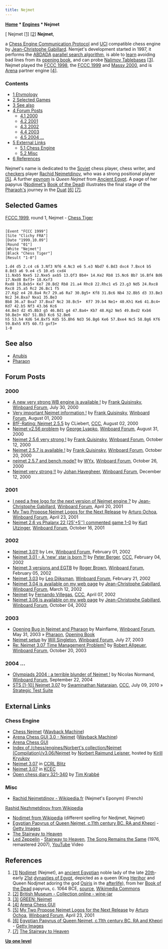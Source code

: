 ```yaml
---
title: Nejmet
---
```

**[Home](Home "Home") \* [Engines](Engines "Engines") \* Nejmet**



[ Nejmet <a id="cite-note-1" href="#cite-ref-1">[1]</a> <a id="cite-note-2" href="#cite-ref-2">[2]</a>
**Nejmet**,  

a [Chess Engine Communication Protocol](Chess_Engine_Communication_Protocol "Chess Engine Communication Protocol") and [UCI](UCI "UCI") compatible chess engine by [Jean-Christophe Gabillard](Jean-Christophe_Gabillard "Jean-Christophe Gabillard"). 
Nemjet's development started in 1997, it performs the [ABDADA](ABDADA "ABDADA") [parallel search algorithm](Parallel_Search "Parallel Search"), is able to [learn](Book_Learning "Book Learning") avoiding bad lines from its [opening book](Opening_Book "Opening Book"), and can probe [Nalimov Tablebases](Nalimov_Tablebases "Nalimov Tablebases") <a id="cite-note-3" href="#cite-ref-3">[3]</a>. 
Nejmet played the [FCCC 1998](FCCC_1998 "FCCC 1998"), the [FCCC 1999](FCCC_1999 "FCCC 1999") and [Massy 2000](index.php?title=Massy_2000&action=edit&redlink=1 "Massy 2000 (page does not exist)"), and is [Arena](Arena "Arena") partner engine <a id="cite-note-4" href="#cite-ref-4">[4]</a>.



### Contents


* [1 Etymology](#etymology)
* [2 Selected Games](#selected-games)
* [3 See also](#see-also)
* [4 Forum Posts](#forum-posts)
	+ [4.1 2000](#2000)
	+ [4.2 2001](#2001)
	+ [4.3 2002](#2002)
	+ [4.4 2003](#2003)
	+ [4.5 2004 ...](#2004-...)
* [5 External Links](#external-links)
	+ [5.1 Chess Engine](#chess-engine)
	+ [5.2 Misc](#misc)
* [6 References](#references)






Nejmet's name is dedicated to the [Soviet](https://en.wikipedia.org/wiki/Soviet_Union) chess player, chess writer, and [checkers](Checkers "Checkers") player [Rachid Nejmetdinov](https://fr.wikipedia.org/wiki/Rachid_Nejmetdinov),
who was a strong positional player <a id="cite-note-5" href="#cite-ref-5">[5]</a>.
A further [epynom](https://en.wikipedia.org/wiki/Eponym) is *Queen Nejmet* from [Ancient Egypt](https://en.wikipedia.org/wiki/Ancient_Egypt). A page of her papyrus ([Nodjmet's](https://en.wikipedia.org/wiki/Nodjmet) [Book of the Dead](https://en.wikipedia.org/wiki/Book_of_the_Dead)) illustrates the final stage of the [Pharaoh's](https://en.wikipedia.org/wiki/Pharaoh) journey in the [Duat](https://en.wikipedia.org/wiki/Duat) <a id="cite-note-6" href="#cite-ref-6">[6]</a> <a id="cite-note-7" href="#cite-ref-7">[7]</a>.



## Selected Games


[FCCC 1999](FCCC_1999 "FCCC 1999"), round 1, Nejmet - [Chess Tiger](Chess_Tiger "Chess Tiger")




```

[Event "FCCC 1999"]
[Site "Clichy FRA"]
[Date "1999.10.09"]
[Round "01"]
[White "Nejmet"]
[Black "Chess Tiger"]
[Result "1-0"]

1.d4 d5 2.c4 c6 3.Nf3 Nf6 4.Nc3 e6 5.e3 Nbd7 6.Bd3 dxc4 7.Bxc4 b5 8.Bd3 a6 9.e4 c5 10.e5 cxd4 
11.Nxb5 Nxe5 12.Nxe5 axb5 13.Qf3 Bb4+ 14.Ke2 Rb8 15.Nc6 Bb7 16.Bf4 Bd6 17.Nxd8 Bxf3+ 18.Kxf3 
Rxd8 19.Bxb5+ Ke7 20.Bd2 Rb8 21.a4 Rhc8 22.Rhc1 e5 23.g3 Nd5 24.Rxc8 Rxc8 25.a5 Rc2 26.Bc1 f5 
27.Kg2 e4 28.Ba4 Rc7 29.a6 Ra7 30.Bg5+ Kf8 31.Bc6 Nb4 32.Bb5 d3 33.Be3 Nc2 34.Bxa7 Nxa1 35.Be3 
Bb8 36.a7 Bxa7 37.Bxa7 Nc2 38.Bc5+  Kf7 39.b4 Ne1+ 40.Kh1 Ke6 41.Bc4+ Kd7 42.b5 Nf3 43.b6 Kc6 
44.Be3 d2 45.Bb3 g5 46.Bd1 g4 47.Ba4+ Kb7 48.Kg2 Ne5 49.Bxd2 Kxb6 50.Be3+ Kb7 51.Bb3 Kc6 52.Be6 
h5 53.h4 Kd6 54.Bxf5 Kd5 55.Bh6 Nd3 56.Bg6 Ke6 57.Bxe4 Nc5 58.Bg6 Kf6 59.Bxh5 Kf5 60.f3 gxf3+ 
1-0

```

## See also


* [Anubis](Anubis "Anubis")
* [Pharaon](Pharaon "Pharaon")


## Forum Posts


### 2000


* [A new very strong WB engine is available !](http://www.open-aurec.com/wbforum/viewtopic.php?f=18&t=32121) by [Frank Quisinsky](Frank_Quisinsky "Frank Quisinsky"), [Winboard Forum](Computer_Chess_Forums "Computer Chess Forums"), July 30, 2000
* [Very important Nejmet information !](http://www.open-aurec.com/wbforum/viewtopic.php?f=18&t=32140) by [Frank Quisinsky](Frank_Quisinsky "Frank Quisinsky"), [Winboard Forum](Computer_Chess_Forums "Computer Chess Forums"), August 01, 2000
* [BfF-Rating: Nejmet 2.5.5](https://www.stmintz.com/ccc/index.php?id=122755) by CLiebert, [CCC](CCC "CCC"), August 02, 2000
* [Nejmet v2.56 problem](http://www.open-aurec.com/wbforum/viewtopic.php?f=18&t=32320) by [George Lyapko](George_Lyapko "George Lyapko"), [Winboard Forum](Computer_Chess_Forums "Computer Chess Forums"), August 31, 2000
* [Nejmet 2.5.6 very strong !](http://www.open-aurec.com/wbforum/viewtopic.php?f=18&t=32518) by [Frank Quisinsky](Frank_Quisinsky "Frank Quisinsky"), [Winboard Forum](Computer_Chess_Forums "Computer Chess Forums"), October 12, 2000
* [Nejmet 2.5.7 is available !](http://www.open-aurec.com/wbforum/viewtopic.php?f=18&t=32538) by [Frank Quisinsky](Frank_Quisinsky "Frank Quisinsky"), [Winboard Forum](Computer_Chess_Forums "Computer Chess Forums"), October 20, 2000
* [nejmet 2.5.7 and bench mode?](http://www.open-aurec.com/wbforum/viewtopic.php?f=18&t=32565) by [WYx](L%C3%A1szl%C3%B3_Szalai "László Szalai"), [Winboard Forum](Computer_Chess_Forums "Computer Chess Forums"), October 26, 2000
* [Nejmet very strong !!](http://www.open-aurec.com/wbforum/viewtopic.php?f=18&t=32764) by [Johan Havegheer](Johan_Havegheer "Johan Havegheer"), [Winboard Forum](Computer_Chess_Forums "Computer Chess Forums"), December 12, 2000


### 2001


* [I need a free logo for the next version of Nejmet engine ?](http://www.open-aurec.com/wbforum/viewtopic.php?f=18&t=33598) by [Jean-Christophe Gabillard](Jean-Christophe_Gabillard "Jean-Christophe Gabillard"), [Winboard Forum](Computer_Chess_Forums "Computer Chess Forums"), April 20, 2001
* [My Two Propose Nejmet Logos for the Next Release](http://www.open-aurec.com/wbforum/viewtopic.php?f=18&t=33618) by [Arturo Ochoa](Arturo_Ochoa "Arturo Ochoa"), [Winboard Forum](Computer_Chess_Forums "Computer Chess Forums"), April 23, 2001
* [Nejmet 2.6 vs Phalanx 22 [25'+5''] commented game 1-0](http://www.open-aurec.com/wbforum/viewtopic.php?f=18&t=34794) by [Kurt Utzinger](Kurt_Utzinger "Kurt Utzinger"), [Winboard Forum](Computer_Chess_Forums "Computer Chess Forums"), October 16, 2001


### 2002


* [Nejmet 3.01!](http://www.open-aurec.com/wbforum/viewtopic.php?f=18&t=35973) by Lex, [Winboard Forum](Computer_Chess_Forums "Computer Chess Forums"), February 01, 2002
* [Nejmet 3.01 - A 'new' star is born ?!](https://www.stmintz.com/ccc/index.php?id=211881) by [Peter Berger](Peter_Berger "Peter Berger"), [CCC](CCC "CCC"), February 04, 2002
* [Nejmet 3 versions and EGTB](http://www.open-aurec.com/wbforum/viewtopic.php?f=18&t=36027) by [Roger Brown](index.php?title=Roger_Brown&action=edit&redlink=1 "Roger Brown (page does not exist)"), [Winboard Forum](Computer_Chess_Forums "Computer Chess Forums"), February 05, 2002
* [Nejmet 3.03](http://www.open-aurec.com/wbforum/viewtopic.php?f=18&t=36211) by [Leo Dijksman](Leo_Dijksman "Leo Dijksman"), [Winboard Forum](Computer_Chess_Forums "Computer Chess Forums"), February 21, 2002
* [Nejmet 3.04 is available on my web page](http://www.open-aurec.com/wbforum/viewtopic.php?f=18&t=36411) by [Jean-Christophe Gabillard](Jean-Christophe_Gabillard "Jean-Christophe Gabillard"), [Winboard Forum](Computer_Chess_Forums "Computer Chess Forums"), March 12, 2002
* [Nejmet](https://www.stmintz.com/ccc/index.php?id=222050) by [Fernando Villegas](Fernando_Villegas "Fernando Villegas"), [CCC](CCC "CCC"), April 07, 2002
* [Nejmet 3.06 is available on my web page](http://www.open-aurec.com/wbforum/viewtopic.php?f=18&t=39389) by [Jean-Christophe Gabillard](Jean-Christophe_Gabillard "Jean-Christophe Gabillard"), [Winboard Forum](Computer_Chess_Forums "Computer Chess Forums"), October 04, 2002


### 2003


* [Opening Bug in Nejmet and Pharaon](http://www.open-aurec.com/wbforum/viewtopic.php?f=18&t=42820) by Mainflame, [Winboard Forum](Computer_Chess_Forums "Computer Chess Forums"), May 31, 2003 » [Pharaon](Pharaon "Pharaon"), [Opening Book](Opening_Book "Opening Book")
* [Nejmet setup](http://www.open-aurec.com/wbforum/viewtopic.php?f=18&t=43548) by [Will Singleton](Will_Singleton "Will Singleton"), [Winboard Forum](Computer_Chess_Forums "Computer Chess Forums"), July 27, 2003
* [Re: Nejmet 3.07 Time Management Problem?](http://www.open-aurec.com/wbforum/viewtopic.php?f=18&t=44701) by [Robert Allgeuer](index.php?title=Robert_Allgeuer&action=edit&redlink=1 "Robert Allgeuer (page does not exist)"), [Winboard Forum](Computer_Chess_Forums "Computer Chess Forums"), October 20, 2003


### 2004 ...


* [Olympiads 2004 : a terrible blunder of Nejmet !](http://www.open-aurec.com/wbforum/viewtopic.php?t=49027) by Nicolas Normand, [Winboard Forum](Computer_Chess_Forums "Computer Chess Forums"), September 22, 2004
* [STS [1-10] Nejmet 3.07](http://www.talkchess.com/forum3/viewtopic.php?f=6&t=35357&p=360770) by [Swaminathan Natarajan](Swaminathan_Natarajan "Swaminathan Natarajan"), [CCC](CCC "CCC"), July 09, 2010 » [Strategic Test Suite](Strategic_Test_Suite "Strategic Test Suite")


## External Links


### Chess Engine


* [Chess Nejmet](http://web.archive.org/web/20031019123031/http://membres.lycos.fr/nejmet/) ([Wayback Machine](https://en.wikipedia.org/wiki/Wayback_Machine))
* [Arena Chess GUI 3.0 - Nejmet](http://web.archive.org/web/20120106014239/http://www.playwitharena.com/?Partner_Chess_Engines:Nejmet%26nbsp%3B) ([Wayback Machine](https://en.wikipedia.org/wiki/Wayback_Machine))
* [Arena Chess GUI](http://www.playwitharena.de/)
* [Index of /chess/engines/Norbert's collection/Nejmet (Compilation)/v3.06/Nejmet](http://kirr.homeunix.org/chess/engines/Norbert%27s%20collection/Nejmet%20%28Compilation%29/v3.06/Nejmet/) by [Norbert Raimund Leisner](Norbert_Raimund_Leisner "Norbert Raimund Leisner"), hosted by [Kirill Kryukov](Kirill_Kryukov "Kirill Kryukov")
* [Nejmet 3.07](http://www.computerchess.org.uk/ccrl/404/cgi/engine_details.cgi?print=Details&each_game=1&eng=Nejmet%203.07) in [CCRL Blitz](CCRL "CCRL")
* [Nejmet 3.07](http://kirill-kryukov.com/chess/kcec/cgi/engine_details.cgi?print=Details&each_game=1&eng=Nejmet%203.07) in [KCEC](KCEC "KCEC")
* [Open chess diary 321-340](http://timkr.home.xs4all.nl/chess2/diary_17.htm) by [Tim Krabbé](https://en.wikipedia.org/wiki/Tim_Krabb%C3%A9)


### Misc


* [Rachid Nejmetdinov - Wikipedia.fr](https://fr.wikipedia.org/wiki/Rachid_Nejmetdinov) (Nejmet's Eponym) (French)


 [Rashid Nezhmetdinov from Wikipedia](https://en.wikipedia.org/wiki/Rashid_Nezhmetdinov)
* [Nodjmet from Wikipedia](https://en.wikipedia.org/wiki/Nodjmet) (different spelling for Nedjmet, Nejmet)
 * [Egyptian Papyrus of Queen Nejmet, c.11th century BC. RA and Khepri](https://www.gettyimages.de/detail/nachrichtenfoto/egyptian-papyrus-of-queen-nejmet-c11th-century-bc-ra-nachrichtenfoto/918992378) - [Getty Images](https://en.wikipedia.org/wiki/Getty_Images) 
* [The Stairway to Heaven](https://www.bibliotecapleyades.net/sitchin/stairway_heaven/stairway12.htm)
* [Led Zeppelin](Category:Led_Zeppelin "Category:Led Zeppelin") - [Stairway to Heaven](https://en.wikipedia.org/wiki/Stairway_to_Heaven), [The Song Remains the Same](https://en.wikipedia.org/wiki/The_Song_Remains_the_Same_(film)) (1976, remastered 2007), [YouTube](https://en.wikipedia.org/wiki/YouTube) Video


 
## References


1. <a id="cite-ref-1" href="#cite-note-1">[1]</a> [Nodjmet](https://en.wikipedia.org/wiki/Nodjmet) (Nejmet), an [ancient Egyptian](https://en.wikipedia.org/wiki/Ancient_Egypt) noble lady of the late [20th](https://en.wikipedia.org/wiki/Twentieth_Dynasty_of_Egypt)-early [21st](https://en.wikipedia.org/wiki/Twenty-first_Dynasty_of_Egypt) [dynasties of Egypt](https://en.wikipedia.org/wiki/Dynasties_of_Ancient_Egypt), depicted as a queen (King [Herihor](https://en.wikipedia.org/wiki/Herihor) and Queen Nodjmet adoring the god [Osiris](https://en.wikipedia.org/wiki/Osiris) in the [afterlife](https://en.wikipedia.org/wiki/Afterlife)), from her [Book of the Dead](https://en.wikipedia.org/wiki/Book_of_the_Dead) papyrus, c. 1064 BCE, [source](https://commons.wikimedia.org/wiki/File:KingHerihorAndQueenNodjmetAdoreOsiris.jpg), [Wikimedia Commons](https://en.wikipedia.org/wiki/Wikimedia_Commons)
2. <a id="cite-ref-2" href="#cite-note-2">[2]</a> [British Museum - Collection online - wine-jar](https://research.britishmuseum.org/research/collection_online/collection_object_details.aspx?objectId=119851&partId=1&searchText=Nejmet&page=1)
3. <a id="cite-ref-3" href="#cite-note-3">[3]</a> [GREEN: Nejmet](https://grueneselent.blogspot.com/2014/06/nejmet.html)
4. <a id="cite-ref-4" href="#cite-note-4">[4]</a> [Arena Chess GUI](http://www.playwitharena.de/)
5. <a id="cite-ref-5" href="#cite-note-5">[5]</a> [My Two Propose Nejmet Logos for the Next Release](http://www.open-aurec.com/wbforum/viewtopic.php?f=18&t=33618) by [Arturo Ochoa](Arturo_Ochoa "Arturo Ochoa"), [Winboard Forum](Computer_Chess_Forums "Computer Chess Forums"), April 23, 2001
 6. <a id="cite-ref-6" href="#cite-note-6">[6]</a> [Egyptian Papyrus of Queen Nejmet, c.11th century BC. RA and Khepri](https://www.gettyimages.de/detail/nachrichtenfoto/egyptian-papyrus-of-queen-nejmet-c11th-century-bc-ra-nachrichtenfoto/918992378) - [Getty Images](https://en.wikipedia.org/wiki/Getty_Images) 
7. <a id="cite-ref-7" href="#cite-note-7">[7]</a> [The Stairway to Heaven](https://www.bibliotecapleyades.net/sitchin/stairway_heaven/stairway12.htm)

**[Up one level](Engines "Engines")**







 
